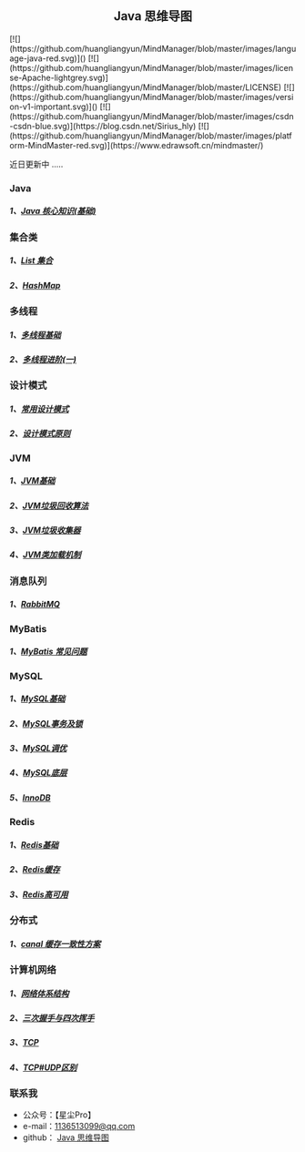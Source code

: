 

<h2 align="center">Java 思维导图 </h2>
[![](https://github.com/huangliangyun/MindManager/blob/master/images/language-java-red.svg)]()
[![](https://github.com/huangliangyun/MindManager/blob/master/images/license-Apache-lightgrey.svg)](https://github.com/huangliangyun/MindManager/blob/master/LICENSE) [![](https://github.com/huangliangyun/MindManager/blob/master/images/version-v1-important.svg)]() 
[![](https://github.com/huangliangyun/MindManager/blob/master/images/csdn-csdn-blue.svg)](https://blog.csdn.net/Sirius_hly)
[![](https://github.com/huangliangyun/MindManager/blob/master/images/platform-MindMaster-red.svg)](https://www.edrawsoft.cn/mindmaster/)

近日更新中 .....

### Java
##### 1、[Java 核心知识(基础)](https://www.edrawsoft.cn/viewer/public/s/d3304014062252)

### 集合类
##### 1、[List 集合](https://www.edrawsoft.cn/viewer/public/s/5e1c0132583110)
##### 2、[HashMap](https://www.edrawsoft.cn/viewer/public/s/9a778505612770)

### 多线程
##### 1、[多线程基础](https://www.edrawsoft.cn/viewer/public/s/6056d159517472)
##### 2、[多线程进阶(一)](https://www.edrawsoft.cn/viewer/public/s/9ef72717043634)

### 设计模式
##### 1、[常用设计模式](https://www.edrawsoft.cn/viewer/public/s/551ba434570864)
##### 2、[设计模式原则](https://www.edrawsoft.cn/viewer/public/s/01bc5409373044)

### JVM

##### 1、[JVM基础](https://www.edrawsoft.cn/viewer/public/s/9e9df072482035)
##### 2、[JVM垃圾回收算法](https://www.edrawsoft.cn/viewer/public/s/082f9222909985)
##### 3、[JVM垃圾收集器](https://www.edrawsoft.cn/viewer/public/s/d4b43719055125)
##### 4、[JVM类加载机制](https://www.edrawsoft.cn/viewer/public/s/8ec81252068607)

### 消息队列
##### 1、[RabbitMQ](https://www.edrawsoft.cn/viewer/public/s/22d7e386390051)

### MyBatis
##### 1、[MyBatis 常见问题](https://www.edrawsoft.cn/viewer/public/s/d6a5b664100310)

### MySQL
##### 1、[MySQL基础](https://www.edrawsoft.cn/viewer/public/s/d5c50865479302)
##### 2、[MySQL事务及锁](https://www.edrawsoft.cn/viewer/public/s/50442184607257)
##### 3、[MySQL调优](https://www.edrawsoft.cn/viewer/public/s/6eea6857728582)
##### 4、[MySQL底层](https://www.edrawsoft.cn/viewer/public/s/d139a407482492)
##### 5、[InnoDB](https://www.edrawsoft.cn/viewer/public/s/2b7b8488715430)

### Redis
##### 1、[Redis基础](https://www.edrawsoft.cn/viewer/public/s/d705a352565235)
##### 2、[Redis缓存](https://www.edrawsoft.cn/viewer/public/s/95bdb645459265)
##### 3、[Redis高可用](https://www.edrawsoft.cn/viewer/public/s/d0394682058223)

### 分布式
##### 1、[canal 缓存一致性方案](https://www.edrawsoft.cn/viewer/public/s/713e4635808701)

### 计算机网络
##### 1、[网络体系结构](https://www.edrawsoft.cn/viewer/public/s/234cc633968764)
##### 2、[三次握手与四次挥手](https://www.edrawsoft.cn/viewer/public/s/92df7729333892)
##### 3、[TCP](https://www.edrawsoft.cn/viewer/public/s/7aa5f786134014)
##### 4、[TCP#UDP区别](https://www.edrawsoft.cn/viewer/public/s/43aa0589854400)



### 联系我

+ 公众号：【星尘Pro】
+ e-mail：1136513099@qq.com
+ github： [Java 思维导图](https://github.com/huangliangyun/MindManager)

